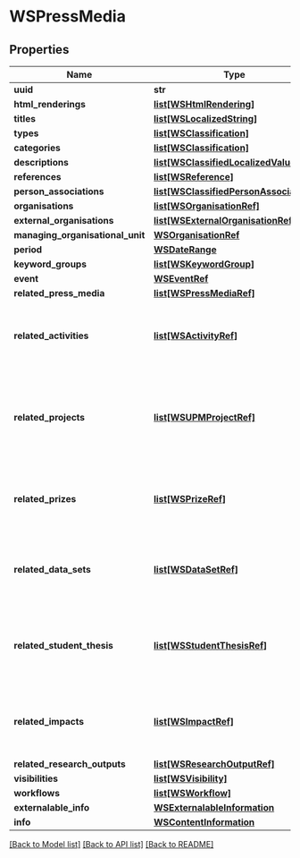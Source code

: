 # WSPressMedia

## Properties
Name | Type | Description | Notes
------------ | ------------- | ------------- | -------------
**uuid** | **str** |  | [optional] 
**html_renderings** | [**list[WSHtmlRendering]**](WSHtmlRendering.md) |  | [optional] 
**titles** | [**list[WSLocalizedString]**](WSLocalizedString.md) |  | [optional] 
**types** | [**list[WSClassification]**](WSClassification.md) |  | [optional] 
**categories** | [**list[WSClassification]**](WSClassification.md) |  | [optional] 
**descriptions** | [**list[WSClassifiedLocalizedValue]**](WSClassifiedLocalizedValue.md) |  | [optional] 
**references** | [**list[WSReference]**](WSReference.md) |  | [optional] 
**person_associations** | [**list[WSClassifiedPersonAssociation]**](WSClassifiedPersonAssociation.md) |  | [optional] 
**organisations** | [**list[WSOrganisationRef]**](WSOrganisationRef.md) |  | [optional] 
**external_organisations** | [**list[WSExternalOrganisationRef]**](WSExternalOrganisationRef.md) |  | [optional] 
**managing_organisational_unit** | [**WSOrganisationRef**](WSOrganisationRef.md) |  | [optional] 
**period** | [**WSDateRange**](WSDateRange.md) |  | [optional] 
**keyword_groups** | [**list[WSKeywordGroup]**](WSKeywordGroup.md) |  | [optional] 
**event** | [**WSEventRef**](WSEventRef.md) |  | [optional] 
**related_press_media** | [**list[WSPressMediaRef]**](WSPressMediaRef.md) |  | [optional] 
**related_activities** | [**list[WSActivityRef]**](WSActivityRef.md) | Only available when the Activity module is enabled | [optional] 
**related_projects** | [**list[WSUPMProjectRef]**](WSUPMProjectRef.md) | Only available when the Unified Project Model module is enabled | [optional] 
**related_prizes** | [**list[WSPrizeRef]**](WSPrizeRef.md) | Only available when the Prize module is enabled | [optional] 
**related_data_sets** | [**list[WSDataSetRef]**](WSDataSetRef.md) | Only available when the DataSet module is enabled | [optional] 
**related_student_thesis** | [**list[WSStudentThesisRef]**](WSStudentThesisRef.md) | Only available when the Student Thesis module is enabled | [optional] 
**related_impacts** | [**list[WSImpactRef]**](WSImpactRef.md) | Only available when the Impact module is enabled | [optional] 
**related_research_outputs** | [**list[WSResearchOutputRef]**](WSResearchOutputRef.md) |  | [optional] 
**visibilities** | [**list[WSVisibility]**](WSVisibility.md) |  | [optional] 
**workflows** | [**list[WSWorkflow]**](WSWorkflow.md) |  | [optional] 
**externalable_info** | [**WSExternalableInformation**](WSExternalableInformation.md) |  | [optional] 
**info** | [**WSContentInformation**](WSContentInformation.md) |  | [optional] 

[[Back to Model list]](../README.md#documentation-for-models) [[Back to API list]](../README.md#documentation-for-api-endpoints) [[Back to README]](../README.md)


